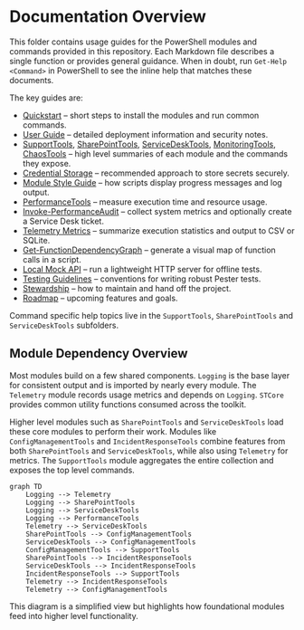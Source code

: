 # Documentation Overview

This folder contains usage guides for the PowerShell modules and commands provided in this repository. Each Markdown file describes a single function or provides general guidance. When in doubt, run `Get-Help <Command>` in PowerShell to see the inline help that matches these documents.

The key guides are:

- [Quickstart](./Quickstart.md) – short steps to install the modules and run common commands.
- [User Guide](./UserGuide.md) – detailed deployment information and security notes.
 - [SupportTools](./SupportTools.md), [SharePointTools](./SharePointTools.md), [ServiceDeskTools](./ServiceDeskTools.md), [MonitoringTools](./MonitoringTools.md), [ChaosTools](./ChaosTools.md) – high level summaries of each module and the commands they expose.
- [Credential Storage](./CredentialStorage.md) – recommended approach to store secrets securely.
- [Module Style Guide](./ModuleStyleGuide.md) – how scripts display progress messages and log output.
- [PerformanceTools](./PerformanceTools.md) – measure execution time and resource usage.
- [Invoke-PerformanceAudit](./PerformanceTools/Invoke-PerformanceAudit.md) – collect system metrics and optionally create a Service Desk ticket.
- [Telemetry Metrics](./Telemetry/Get-STTelemetryMetrics.md) – summarize execution statistics and output to CSV or SQLite.
- [Get-FunctionDependencyGraph](./Get-FunctionDependencyGraph.md) – generate a visual map of function calls in a script.
- [Local Mock API](./LocalMockApi.md) – run a lightweight HTTP server for offline tests.
- [Testing Guidelines](./TestingGuidelines.md) – conventions for writing robust Pester tests.
- [Stewardship](./Stewardship.md) – how to maintain and hand off the project.
- [Roadmap](./Roadmap.md) – upcoming features and goals.


Command specific help topics live in the `SupportTools`, `SharePointTools` and `ServiceDeskTools` subfolders.

## Module Dependency Overview

Most modules build on a few shared components. `Logging` is the base layer for consistent output and is imported by nearly every module. The `Telemetry` module records usage metrics and depends on `Logging`. `STCore` provides common utility functions consumed across the toolkit.

Higher level modules such as `SharePointTools` and `ServiceDeskTools` load these core modules to perform their work. Modules like `ConfigManagementTools` and `IncidentResponseTools` combine features from both `SharePointTools` and `ServiceDeskTools`, while also using `Telemetry` for metrics. The `SupportTools` module aggregates the entire collection and exposes the top level commands.

```mermaid
graph TD
    Logging --> Telemetry
    Logging --> SharePointTools
    Logging --> ServiceDeskTools
    Logging --> PerformanceTools
    Telemetry --> ServiceDeskTools
    SharePointTools --> ConfigManagementTools
    ServiceDeskTools --> ConfigManagementTools
    ConfigManagementTools --> SupportTools
    SharePointTools --> IncidentResponseTools
    ServiceDeskTools --> IncidentResponseTools
    IncidentResponseTools --> SupportTools
    Telemetry --> IncidentResponseTools
    Telemetry --> ConfigManagementTools
```

This diagram is a simplified view but highlights how foundational modules feed into higher level functionality.

